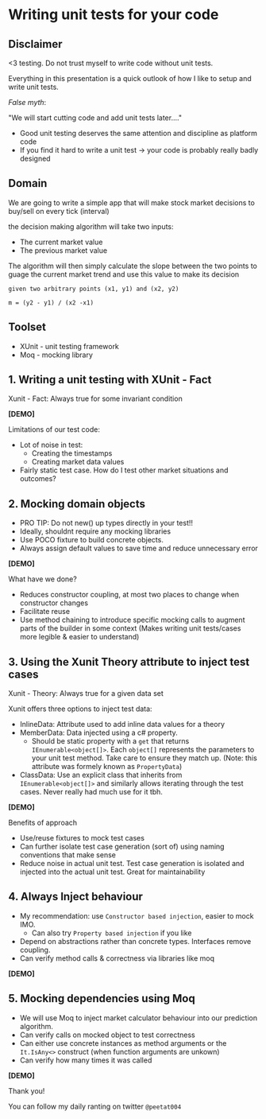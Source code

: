 # Writing unit tests for your code

## Disclaimer

<3 testing. Do not trust myself to write code without unit tests.

Everything in this presentation is a quick outlook of how I like to setup and write unit tests.

*False myth*: 

"We will start cutting code and add unit tests later...."

* Good unit testing deserves the same attention and discipline as platform code
* If you find it hard to write a unit test -> your code is probably really badly designed  


## Domain

We are going to write a simple app that will make stock market decisions to buy/sell on every tick (interval)

the decision making algorithm will take two inputs:
* The current market value
* The previous market value

The algorithm will then simply calculate the slope between the two points to guage the current market trend and use this value to make its decision

```
given two arbitrary points (x1, y1) and (x2, y2)

m = (y2 - y1) / (x2 -x1)
```

## Toolset

* XUnit - unit testing framework
* Moq - mocking library





## 1. Writing a unit testing with XUnit - Fact

Xunit - Fact: Always true for some invariant condition

**[DEMO]**

Limitations of our test code:

* Lot of noise in test:
  * Creating the timestamps
  * Creating market data values
* Fairly static test case. How do I test other market situations and outcomes?






## 2. Mocking domain objects

* PRO TIP: Do not new() up types directly in your test!!
* Ideally, shouldnt require any mocking libraries
* Use POCO fixture to build concrete objects.
* Always assign default values to save time and reduce unnecessary error


**[DEMO]**

What have we done?
* Reduces constructor coupling, at most two places to change when constructor changes
* Facilitate reuse
* Use method chaining to introduce specific mocking calls to augment parts of the builder in some context (Makes writing unit tests/cases more legible & easier to understand) 




## 3. Using the Xunit Theory attribute to inject test cases

 Xunit - Theory: Always true for a given data set

 Xunit offers three options to inject test data: 
* InlineData: Attribute used to add inline data values for a theory
* MemberData: Data injected using a c# property. 
  * Should be static property with a `get` that returns `IEnumerable<object[]>`. Each `object[]` represents the parameters to your unit test method. Take care to ensure they match up. (Note: this attribute was formely known as `PropertyData`)
* ClassData: Use an explicit class that inherits from `IEnumerable<object[]>` and similarly allows iterating through the test cases. Never really had much use for it tbh.

**[DEMO]**

Benefits of approach
* Use/reuse fixtures to mock test cases 
* Can further isolate test case generation (sort of) using naming conventions that make sense
* Reduce noise in actual unit test. Test case generation is isolated and injected into the actual unit test. Great for maintainability




## 4. Always Inject behaviour

* My recommendation: use `Constructor based injection`, easier to mock IMO. 
  * Can also try `Property based injection` if you like
* Depend on abstractions rather than concrete types. Interfaces remove coupling.
* Can verify method calls & correctness via libraries like moq

**[DEMO]**






## 5. Mocking dependencies using Moq

* We will use Moq to inject market calculator behaviour into our prediction algorithm.
* Can verify calls on mocked object to test correctness
* Can either use concrete instances as method arguments or the `It.IsAny<>` construct (when function arguments are unkown)
* Can verify how many times it was called

**[DEMO]**




Thank you!

You can follow my daily ranting on twitter `@peetat004`

